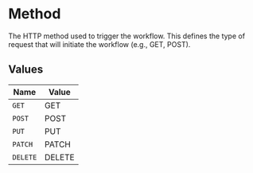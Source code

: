 # Method

The HTTP method used to trigger the workflow. This defines the type of request
that will initiate the workflow (e.g., GET, POST).



## Values

| Name     | Value    |
| -------- | -------- |
| `GET`    | GET      |
| `POST`   | POST     |
| `PUT`    | PUT      |
| `PATCH`  | PATCH    |
| `DELETE` | DELETE   |